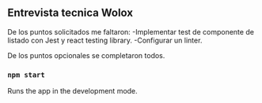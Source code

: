 ## Entrevista tecnica Wolox

De los puntos solicitados me faltaron:
-Implementar test de componente de listado con Jest y react testing library.
-Configurar un linter.

De los puntos opcionales se completaron todos.

### `npm start`

Runs the app in the development mode.
